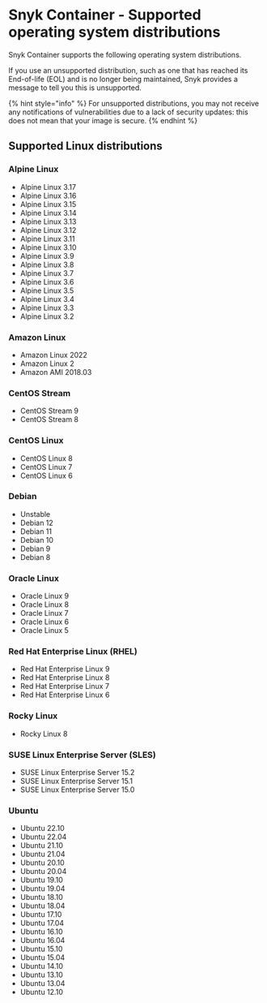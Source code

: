 # Snyk Container - Supported operating system distributions

Snyk Container supports the following operating system distributions.

If you use an unsupported distribution, such as one that has reached its End-of-life (EOL) and is no longer being maintained, Snyk provides a message to tell you this is unsupported.

{% hint style="info" %}
For unsupported distributions, you may not receive any notifications of vulnerabilities due to a lack of security updates: this does not mean that your image is secure.
{% endhint %}

## Supported Linux distributions

### Alpine Linux

* Alpine Linux 3.17
* Alpine Linux 3.16
* Alpine Linux 3.15
* Alpine Linux 3.14
* Alpine Linux 3.13
* Alpine Linux 3.12
* Alpine Linux 3.11
* Alpine Linux 3.10
* Alpine Linux 3.9
* Alpine Linux 3.8
* Alpine Linux 3.7
* Alpine Linux 3.6
* Alpine Linux 3.5
* Alpine Linux 3.4
* Alpine Linux 3.3
* Alpine Linux 3.2

### Amazon Linux

* Amazon Linux 2022
* Amazon Linux 2
* Amazon AMI 2018.03

### CentOS Stream

* CentOS Stream 9
* CentOS Stream 8

### CentOS Linux

* CentOS Linux 8
* CentOS Linux 7
* CentOS Linux 6

### Debian

* Unstable
* Debian 12
* Debian 11
* Debian 10
* Debian 9
* Debian 8

### Oracle Linux

* Oracle Linux 9
* Oracle Linux 8
* Oracle Linux 7
* Oracle Linux 6
* Oracle Linux 5

### Red Hat Enterprise Linux (RHEL)

* Red Hat Enterprise Linux 9
* Red Hat Enterprise Linux 8
* Red Hat Enterprise Linux 7
* Red Hat Enterprise Linux 6

### Rocky Linux

* Rocky Linux 8

### SUSE Linux Enterprise Server (SLES)

* SUSE Linux Enterprise Server 15.2
* SUSE Linux Enterprise Server 15.1
* SUSE Linux Enterprise Server 15.0

### Ubuntu

* Ubuntu 22.10
* Ubuntu 22.04
* Ubuntu 21.10
* Ubuntu 21.04
* Ubuntu 20.10
* Ubuntu 20.04
* Ubuntu 19.10
* Ubuntu 19.04
* Ubuntu 18.10
* Ubuntu 18.04
* Ubuntu 17.10
* Ubuntu 17.04
* Ubuntu 16.10
* Ubuntu 16.04
* Ubuntu 15.10
* Ubuntu 15.04
* Ubuntu 14.10
* Ubuntu 13.10
* Ubuntu 13.04
* Ubuntu 12.10
